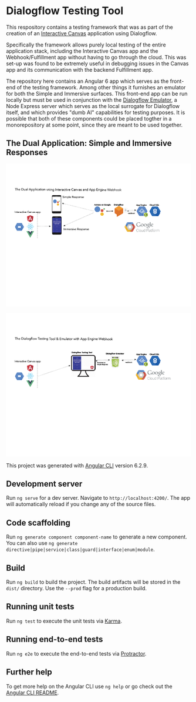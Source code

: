 # Dialogflow Testing Tool

This respository contains a testing framework that was as part of the creation of an [Interactive Canvas](https://developers.google.com/actions/interactivecanvas/) application using Dialogflow.

Specifically the framework allows purely local testing of the entire application stack, including the Interactive Canvas app and the Webhook/Fulfillment app without having to go through the cloud. This was set-up was found to be extremely useful in debugging issues in the Canvas app and its communication with the backend Fulfillment app.

The repository here contains an Angular 6 app which serves as the front-end of the testing framework. Among other things it furnishes an emulator for both the Simple and Immersive surfaces. This front-end app can be run locally but must be used in conjunction with the [Dialogflow Emulator](https://github.com/matthew-trump/dialogflow-emulator), a Node Express server which serves as the local surrogate for Dialogflow itself, and which provides "dumb AI" capabilities for testing purposes. It is possible that both of these components could be placed togther in a monorepository at some point, since they are meant to be used together.

## The Dual Application: Simple and Immersive Responses

![Dialogflow Dual App](img/google-assistant-stack-dual.png)

![Dialogflow Testing Tool and Emulator](img/google-assistant-stack-emulator.png)

This project was generated with [Angular CLI](https://github.com/angular/angular-cli) version 6.2.9.

## Development server

Run `ng serve` for a dev server. Navigate to `http://localhost:4200/`. The app will automatically reload if you change any of the source files.

## Code scaffolding

Run `ng generate component component-name` to generate a new component. You can also use `ng generate directive|pipe|service|class|guard|interface|enum|module`.

## Build

Run `ng build` to build the project. The build artifacts will be stored in the `dist/` directory. Use the `--prod` flag for a production build.

## Running unit tests

Run `ng test` to execute the unit tests via [Karma](https://karma-runner.github.io).

## Running end-to-end tests

Run `ng e2e` to execute the end-to-end tests via [Protractor](http://www.protractortest.org/).

## Further help

To get more help on the Angular CLI use `ng help` or go check out the [Angular CLI README](https://github.com/angular/angular-cli/blob/master/README.md).

